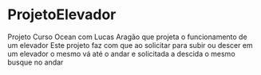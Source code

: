 # ProjetoElevador
Projeto Curso Ocean com Lucas Aragão que projeta o funcionamento de um elevador
Este projeto faz com que ao solicitar para subir ou descer em um elevador
o mesmo vá até o andar e solicitada a descida o mesmo busque no andar
